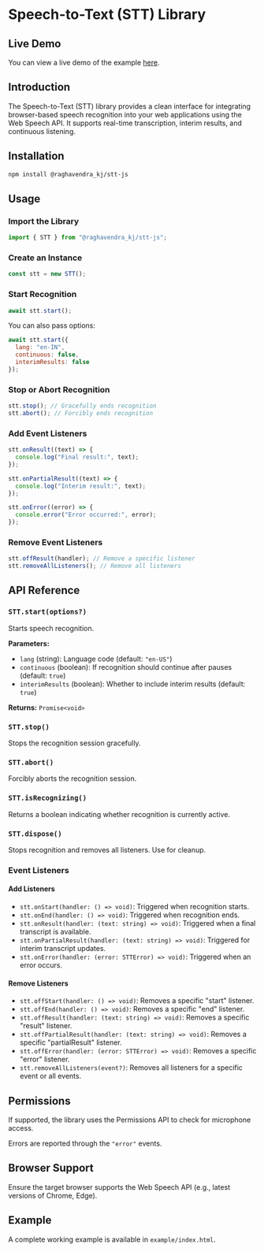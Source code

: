 # Speech-to-Text (STT) Library

## Live Demo

You can view a live demo of the example [here](https://raghavendra-k-j.github.io/stt-js/example/).

## Introduction

The Speech-to-Text (STT) library provides a clean interface for integrating browser-based speech recognition into your web applications using the Web Speech API. It supports real-time transcription, interim results, and continuous listening.

## Installation

```bash
npm install @raghavendra_kj/stt-js
```

## Usage

### Import the Library

```javascript
import { STT } from "@raghavendra_kj/stt-js";
```

### Create an Instance

```javascript
const stt = new STT();
```

### Start Recognition

```javascript
await stt.start();
```

You can also pass options:

```javascript
await stt.start({
  lang: "en-IN",
  continuous: false,
  interimResults: false
});
```

### Stop or Abort Recognition

```javascript
stt.stop(); // Gracefully ends recognition
stt.abort(); // Forcibly ends recognition
```

### Add Event Listeners

```javascript
stt.onResult((text) => {
  console.log("Final result:", text);
});

stt.onPartialResult((text) => {
  console.log("Interim result:", text);
});

stt.onError((error) => {
  console.error("Error occurred:", error);
});
```

### Remove Event Listeners

```javascript
stt.offResult(handler); // Remove a specific listener
stt.removeAllListeners(); // Remove all listeners
```

## API Reference

### `STT.start(options?)`

Starts speech recognition.

**Parameters:**

- `lang` (string): Language code (default: `"en-US"`)
- `continuous` (boolean): If recognition should continue after pauses (default: `true`)
- `interimResults` (boolean): Whether to include interim results (default: `true`)

**Returns:** `Promise<void>`

### `STT.stop()`

Stops the recognition session gracefully.

### `STT.abort()`

Forcibly aborts the recognition session.

### `STT.isRecognizing()`

Returns a boolean indicating whether recognition is currently active.

### `STT.dispose()`

Stops recognition and removes all listeners. Use for cleanup.

### Event Listeners

#### Add Listeners

- `stt.onStart(handler: () => void)`: Triggered when recognition starts.
- `stt.onEnd(handler: () => void)`: Triggered when recognition ends.
- `stt.onResult(handler: (text: string) => void)`: Triggered when a final transcript is available.
- `stt.onPartialResult(handler: (text: string) => void)`: Triggered for interim transcript updates.
- `stt.onError(handler: (error: STTError) => void)`: Triggered when an error occurs.

#### Remove Listeners

- `stt.offStart(handler: () => void)`: Removes a specific "start" listener.
- `stt.offEnd(handler: () => void)`: Removes a specific "end" listener.
- `stt.offResult(handler: (text: string) => void)`: Removes a specific "result" listener.
- `stt.offPartialResult(handler: (text: string) => void)`: Removes a specific "partialResult" listener.
- `stt.offError(handler: (error: STTError) => void)`: Removes a specific "error" listener.
- `stt.removeAllListeners(event?)`: Removes all listeners for a specific event or all events.

## Permissions

If supported, the library uses the Permissions API to check for microphone access.

Errors are reported through the `"error"` events.

## Browser Support

Ensure the target browser supports the Web Speech API (e.g., latest versions of Chrome, Edge).

## Example

A complete working example is available in `example/index.html`.